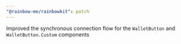 ```yaml
---
"@rainbow-me/rainbowkit": patch
---
```


Improved the synchronous connection flow for the `WalletButton` and `WalletButton.Custom` components

